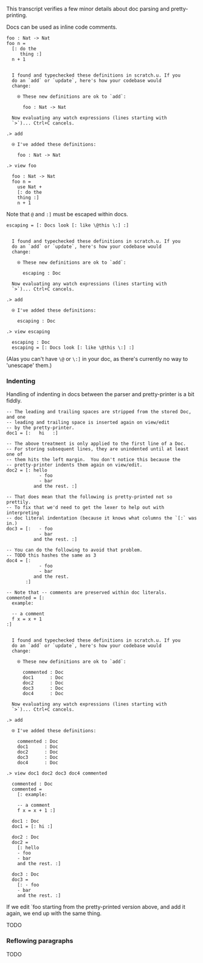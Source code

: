 This transcript verifies a few minor details about doc parsing and pretty-printing.

Docs can be used as inline code comments.

```unison
foo : Nat -> Nat
foo n =
  [: do the
     thing :]
  n + 1
```

```ucm

  I found and typechecked these definitions in scratch.u. If you
  do an `add` or `update`, here's how your codebase would
  change:
  
    ⍟ These new definitions are ok to `add`:
    
      foo : Nat -> Nat
   
  Now evaluating any watch expressions (lines starting with
  `>`)... Ctrl+C cancels.

```
```ucm
.> add

  ⍟ I've added these definitions:
  
    foo : Nat -> Nat

.> view foo

  foo : Nat -> Nat
  foo n =
    use Nat +
    [: do the
    thing :]
    n + 1

```
Note that `@` and `:]` must be escaped within docs.

```unison
escaping = [: Docs look [: like \@this \:] :]
```

```ucm

  I found and typechecked these definitions in scratch.u. If you
  do an `add` or `update`, here's how your codebase would
  change:
  
    ⍟ These new definitions are ok to `add`:
    
      escaping : Doc
   
  Now evaluating any watch expressions (lines starting with
  `>`)... Ctrl+C cancels.

```
```ucm
.> add

  ⍟ I've added these definitions:
  
    escaping : Doc

.> view escaping

  escaping : Doc
  escaping = [: Docs look [: like \@this \:] :]

```
(Alas you can't have `\@` or `\:]` in your doc, as there's currently no way to 'unescape' them.)

### Indenting

Handling of indenting in docs between the parser and pretty-printer is a bit fiddly.

```unison
-- The leading and trailing spaces are stripped from the stored Doc, and one
-- leading and trailing space is inserted again on view/edit
-- by the pretty-printer.
doc1 = [:   hi   :]

-- The above treatment is only applied to the first line of a Doc.
-- For storing subsequent lines, they are unindented until at least one of
-- them hits the left margin.  You don't notice this because the
-- pretty-printer indents them again on view/edit.
doc2 = [: hello
            - foo
            - bar
          and the rest. :]

-- That does mean that the following is pretty-printed not so prettily.
-- To fix that we'd need to get the lexer to help out with interpreting
-- doc literal indentation (because it knows what columns the `[:` was in.)
doc3 = [:   - foo
            - bar
          and the rest. :]

-- You can do the following to avoid that problem.
-- TODO this hashes the same as 3
doc4 = [:
            - foo
            - bar
          and the rest.
       :]

-- Note that -- comments are preserved within doc literals.
commented = [:
  example:

  -- a comment
  f x = x + 1
:]
```

```ucm

  I found and typechecked these definitions in scratch.u. If you
  do an `add` or `update`, here's how your codebase would
  change:
  
    ⍟ These new definitions are ok to `add`:
    
      commented : Doc
      doc1      : Doc
      doc2      : Doc
      doc3      : Doc
      doc4      : Doc
   
  Now evaluating any watch expressions (lines starting with
  `>`)... Ctrl+C cancels.

```
```ucm
.> add

  ⍟ I've added these definitions:
  
    commented : Doc
    doc1      : Doc
    doc2      : Doc
    doc3      : Doc
    doc4      : Doc

.> view doc1 doc2 doc3 doc4 commented

  commented : Doc
  commented =
    [: example:
    
    -- a comment
    f x = x + 1 :]
  
  doc1 : Doc
  doc1 = [: hi :]
  
  doc2 : Doc
  doc2 =
    [: hello
    - foo
    - bar
    and the rest. :]
  
  doc3 : Doc
  doc3 =
    [: - foo
    - bar
    and the rest. :]

```
If we edit `foo starting from the pretty-printed version above, and add it again, we end up with the same thing.

TODO

### Reflowing paragraphs

TODO
